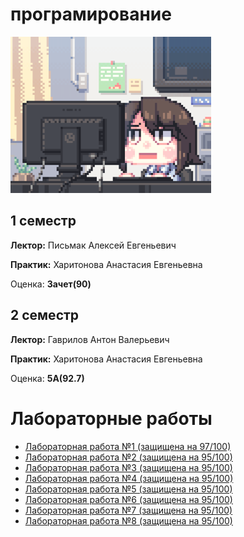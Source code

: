 # програмирование
<img alt="omg" src="https://github.com/Gastozavr/itmo/blob/main/pictures/programming.gif" height="250">

## 1 семестр
**Лектор:** Письмак Алексей Евгеньевич


**Практик:** Харитонова Анастасия Евгеньевна

Оценка: **Зачет(90)**

## 2 семестр
**Лектор:** Гаврилов Антон Валерьевич

**Практик:** Харитонова Анастасия Евгеньевна

Оценка: **5А(92.7)**

# Лабораторные работы
- [Лабораторная работа №1 (защищена на 97/100)](./lab1/)
- [Лабораторная работа №2 (защищена на 95/100)](./lab2/)
- [Лабораторная работа №3 (защищена на 95/100)](./lab3/)
- [Лабораторная работа №4 (защищена на 95/100)](./lab4/)
- [Лабораторная работа №5 (защищена на 95/100)](https://github.com/Gastozavr-itmo/programming-lab5)
- [Лабораторная работа №6 (защищена на 95/100)](https://github.com/Gastozavr-itmo/programming-lab6)
- [Лабораторная работа №7 (защищена на 95/100)](https://github.com/Gastozavr-itmo/programming-lab7)
- [Лабораторная работа №8 (защищена на 95/100)](https://github.com/Gastozavr-itmo/programming-lab8)


